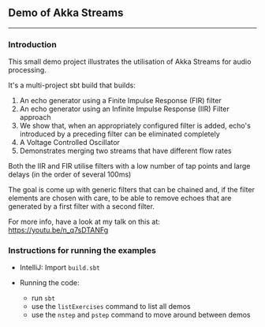 ## Demo of Akka Streams

---

### Introduction

This small demo project illustrates the utilisation of Akka Streams for audio processing.

It's a multi-project sbt build that builds:

1. An echo generator using a Finite Impulse Response (FIR) filter
2. An echo generator using an Infinite Impulse Response (IIR) Filter approach
3. We show that, when an appropriately configured filter is added, echo's
   introduced by a preceding filter can be eliminated completely
4. A Voltage Controlled Oscillator
5. Demonstrates merging two streams that have different flow rates

Both the IIR and FIR utilise filters with a low number of tap points and large delays (in the order of several 100ms)

The goal is come up with generic filters that can be chained and, if the filter elements are chosen with care, to be able to remove echoes that are generated by a first filter with a second filter.

For more info, have a look at my talk on this at: https://youtu.be/n_q7sDTANFg

### Instructions for running the examples

- IntelliJ: Import `build.sbt`

- Running the code: 
    - run `sbt`
    - use the `listExercises` command to list all demos
    - use the `nstep` and `pstep` command to move around between demos